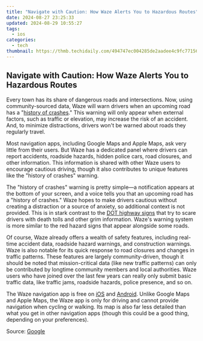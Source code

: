 ```yaml
---
title: "Navigate with Caution: How Waze Alerts You to Hazardous Routes"
date: 2024-08-27 23:25:33
updated: 2024-08-29 10:55:27
tags:
  - ios
categories:
  - tech
thumbnail: https://thmb.techidaily.com/494747ec004285de2aadee4c9fc771562b4f42ca29ed6aecefce800cf9eedde4.jpg
---
```


## Navigate with Caution: How Waze Alerts You to Hazardous Routes

Every town has its share of dangerous roads and intersections. Now, using community-sourced data, Waze will warn drivers when an upcoming road has a "[history of crashes](https://blog.google/waze/crash-history-alerts-arrive-to-the-waze-map/)." This warning will only appear when external factors, such as traffic or elevation, may increase the risk of an accident. And, to minimize distractions, drivers won't be warned about roads they regularly travel.

 Most navigation apps, including Google Maps and Apple Maps, ask very little from their users. But Waze has a dedicated panel where drivers can report accidents, roadside hazards, hidden police cars, road closures, and other information. This information is shared with other Waze users to encourage cautious driving, though it also contributes to unique features like the "history of crashes" warning.

 The "history of crashes" warning is pretty simple—a notification appears at the bottom of your screen, and a voice tells you that an upcoming road has a "history of crashes." Waze hopes to make drivers cautious without creating a distraction or a source of anxiety, so additional context is not provided. This is in stark contrast to the [DOT highway signs](https://www.science.org/content/article/highway-signs-showing-traffic-deaths-don-t-reduce-crashes) that try to scare drivers with death tolls and other grim information. Waze's warning system is more similar to the red hazard signs that appear alongside some roads.

 Of course, Waze already offers a wealth of safety features, including real-time accident data, roadside hazard warnings, and construction warnings. Waze is also notable for its quick response to road closures and changes in traffic patterns. These features are largely community-driven, though it should be noted that mission-critical data (like new traffic patterns) can only be contributed by longtime community members and local authorities. Waze users who have joined over the last few years can really only submit basic traffic data, like traffic jams, roadside hazards, police presence, and so on.

 The Waze navigation app is free on [iOS](https://apps.apple.com/us/app/waze-navigation-live-traffic/id323229106) and [Android](https://www.anrdoezrs.net/links/3607085/type/dlg/sid/UUhtgUeUpU2000953/https://play.google.com/store/apps/details?id=com.waze&hl=en%5FUS&gl=US). Unlike Google Maps and Apple Maps, the Waze app is only for driving and cannot provide navigation when cycling or walking. Its map is also far less detailed than what you get in other navigation apps (though this could be a good thing, depending on your preferences).

 Source: [Google](https://blog.google/waze/crash-history-alerts-arrive-to-the-waze-map/)

<ins class="adsbygoogle"
     style="display:block"
     data-ad-format="autorelaxed"
     data-ad-client="ca-pub-7571918770474297"
     data-ad-slot="1223367746"></ins>



<ins class="adsbygoogle"
     style="display:block"
     data-ad-client="ca-pub-7571918770474297"
     data-ad-slot="8358498916"
     data-ad-format="auto"
     data-full-width-responsive="true"></ins>
